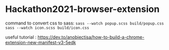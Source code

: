 # Hackathon2021-browser-extension

command to convert css to sass: 
``
sass --watch popup.scss build/popup.css
sass --watch icon.scss build/icon.css
``


useful tutorial : 
https://dev.to/anobjectisa/how-to-build-a-chrome-extension-new-manifest-v3-5edk